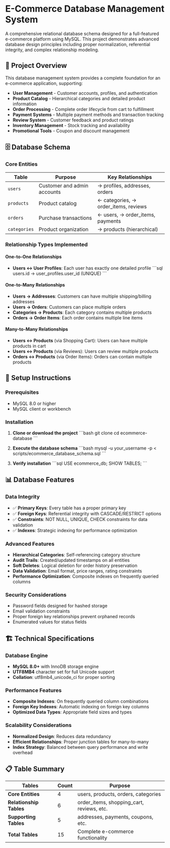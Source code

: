 # E-Commerce Database Management System

A comprehensive relational database schema designed for a full-featured e-commerce platform using MySQL. This project demonstrates advanced database design principles including proper normalization, referential integrity, and complex relationship modeling.

## 🎯 Project Overview

This database management system provides a complete foundation for an e-commerce application, supporting:

- **User Management** - Customer accounts, profiles, and authentication
- **Product Catalog** - Hierarchical categories and detailed product information
- **Order Processing** - Complete order lifecycle from cart to fulfillment
- **Payment Systems** - Multiple payment methods and transaction tracking
- **Review System** - Customer feedback and product ratings
- **Inventory Management** - Stock tracking and availability
- **Promotional Tools** - Coupon and discount management

## 🗄️ Database Schema

### Core Entities

| Table | Purpose | Key Relationships |
|-------|---------|-------------------|
| `users` | Customer and admin accounts | → profiles, addresses, orders |
| `products` | Product catalog | ← categories, → order_items, reviews |
| `orders` | Purchase transactions | ← users, → order_items, payments |
| `categories` | Product organization | → products (hierarchical) |

### Relationship Types Implemented

#### One-to-One Relationships
- **Users ↔ User Profiles**: Each user has exactly one detailed profile
  \`\`\`sql
  users.id → user_profiles.user_id (UNIQUE)
  \`\`\`

#### One-to-Many Relationships
- **Users → Addresses**: Customers can have multiple shipping/billing addresses
- **Users → Orders**: Customers can place multiple orders
- **Categories → Products**: Each category contains multiple products
- **Orders → Order Items**: Each order contains multiple line items

#### Many-to-Many Relationships
- **Users ↔ Products** (via Shopping Cart): Users can have multiple products in cart
- **Users ↔ Products** (via Reviews): Users can review multiple products
- **Orders ↔ Products** (via Order Items): Orders can contain multiple products

## 🚀 Setup Instructions

### Prerequisites
- MySQL 8.0 or higher
- MySQL client or workbench

### Installation

1. **Clone or download the project**
   \`\`\`bash
   git clone <repository-url>
   cd ecommerce-database
   \`\`\`

2. **Execute the database schema**
   \`\`\`bash
   mysql -u your_username -p < scripts/ecommerce_database_schema.sql
   \`\`\`

3. **Verify installation**
   \`\`\`sql
   USE ecommerce_db;
   SHOW TABLES;
   \`\`\`

## 📊 Database Features

### Data Integrity
- ✅ **Primary Keys**: Every table has a proper primary key
- ✅ **Foreign Keys**: Referential integrity with CASCADE/RESTRICT options
- ✅ **Constraints**: NOT NULL, UNIQUE, CHECK constraints for data validation
- ✅ **Indexes**: Strategic indexing for performance optimization

### Advanced Features
- **Hierarchical Categories**: Self-referencing category structure
- **Audit Trails**: Created/updated timestamps on all entities
- **Soft Deletes**: Logical deletion for order history preservation
- **Data Validation**: Email format, price ranges, rating constraints
- **Performance Optimization**: Composite indexes on frequently queried columns

### Security Considerations
- Password fields designed for hashed storage
- Email validation constraints
- Proper foreign key relationships prevent orphaned records
- Enumerated values for status fields


## 🏗️ Technical Specifications

### Database Engine
- **MySQL 8.0+** with InnoDB storage engine
- **UTF8MB4** character set for full Unicode support
- **Collation**: utf8mb4_unicode_ci for proper sorting

### Performance Features
- **Composite Indexes**: On frequently queried column combinations
- **Foreign Key Indexes**: Automatic indexing on foreign key columns
- **Optimized Data Types**: Appropriate field sizes and types

### Scalability Considerations
- **Normalized Design**: Reduces data redundancy
- **Efficient Relationships**: Proper junction tables for many-to-many
- **Index Strategy**: Balanced between query performance and write overhead

## 📋 Table Summary

| Tables | Count | Purpose |
|--------|-------|---------|
| **Core Entities** | 4 | users, products, orders, categories |
| **Relationship Tables** | 6 | order_items, shopping_cart, reviews, etc. |
| **Supporting Tables** | 5 | addresses, payments, coupons, etc. |
| **Total Tables** | 15 | Complete e-commerce functionality |



